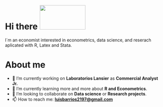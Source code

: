 # Hi there  <img src="https://media.giphy.com/media/xFkgeu7dhfgqqxJqmj/giphy.gif" width="150" height="80" />
I´m an economist interested in econometrics, data science, and reserach aplicated with R, Latex and Stata.
# About me

- 🔭 I’m currently working on **Laboratorios Lansier** as **Commercial Analyst Jr.** 
- 🌱 I’m currently learning more and more about **R and Econometrics**.
- 👯 I’m looking to collaborate on **Data science** or **Research projects**.
- 📫 How to reach me: **luisbarrios2197@gmail.com**

